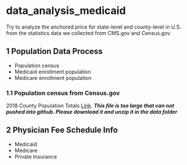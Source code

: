 # data_analysis_medicaid
Try to analyze the anchored price for state-level and county-level in U.S. from the statistics data we collected from CMS.gov and Census.gov

## 1 Population Data Process
- Population census
- Medicaid enrollment population
- Medicare enrollment population
### 1.1 Population census from Census.gov
2018 County Population Totals [Link](https://www.census.gov/data/tables/time-series/demo/popest/2010s-counties-detail.html#par_textimage_1383669527). ***This file is too large that can not pushed into github. Please download it and unzip it in the data folder***

## 2 Physician Fee Schedule Info
* Medicaid
* Medicare
* Private Insurance
